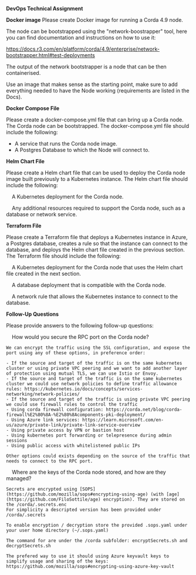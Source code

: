 **DevOps Technical Assignment**

**Docker image**
Please create Docker image for running a Corda 4.9 node.

The node can be bootstrapped using the "network-boostrapper" tool, here you can find documentation and instructions on how to use it:

<https://docs.r3.com/en/platform/corda/4.9/enterprise/network-bootstrapper.html#test-deployments>

The output of the network bootstrapper is a node that can be then containerised.

Use an image that makes sense as the starting point, make sure to add everything needed to have the Node working (requirements are listed in the Docs).

**Docker Compose File**

Please create a docker-compose.yml file that can bring up a Corda node. The Corda node can be bootstrapped. The docker-compose.yml file should include the following:

-   A service that runs the Corda node image.
-   A Postgres Database to which the Node will connect to.

**Helm Chart File**

Please create a Helm chart file that can be used to deploy the Corda node image built previously to a Kubernetes instance. The Helm chart file should include the following:

    A Kubernetes deployment for the Corda node.

    Any additional resources required to support the Corda node, such as a database or network service.

**Terraform File**

Please create a Terraform file that deploys a Kubernetes instance in Azure, a Postgres database, creates a rule so that the instance can connect to the database, and deploys the Helm chart file created in the previous section. The Terraform file should include the following:

    A Kubernetes deployment for the Corda node that uses the Helm chart file created in the next section.

    A database deployment that is compatible with the Corda node.

    A network rule that allows the Kubernetes instance to connect to the database.

**Follow-Up Questions**

Please provide answers to the following follow-up questions:

    How would you secure the RPC port on the Corda node?    

    We can encrypt the traffic using the SSL configuration, and expose the port using any of these options, in preference order:

    - If the source and target of the traffic is on the same kubernetes cluster or using private VPC peering and we want to add another layer of protection using mutual TLS, we can use Istio or Envoy.
    - If the source and target of the traffic is on the same kubernetes cluster we could use network policies to define traffic allowance rules: https://kubernetes.io/docs/concepts/services-networking/network-policies/
    - If the source and target of the traffic is using private VPC peering we could use firewall rules to control the traffic
    - Using corda firewall configuration: https://corda.net/blog/corda-firewall%E2%80%8A-%E2%80%8Acomponents-pki-deployment/
    - Using Azure link services: https://learn.microsoft.com/en-us/azure/private-link/private-link-service-overview
    - Using private access by VPN or bastion host
    - Using kubernetes port forwarding or telepresence during admin sessions
    - Using public access with whitelistened public IPs

    Other options could exists depending on the source of the traffic that needs to connect to the RPC port.



    Where are the keys of the Corda node stored, and how are they managed?

    Secrets are encrypted using [SOPS](https://github.com/mozilla/sops#encrypting-using-age) (with [age](https://github.com/FiloSottile/age) encryption). They are stored on the /corda/.secrets.enc
    For simplicity a descripted version has been provided under /corda/.secrets

    To enable encryption / decryption store the provided .sops.yaml under your user home directory (~/.sops.yaml)

    The command for are under the /corda subfolder: encryptSecrets.sh and decryptSecrets.sh

    The prefered way to use it should using Azure keyvault keys to simplify usage and sharing of the keys:
    https://github.com/mozilla/sops#encrypting-using-azure-key-vault